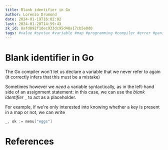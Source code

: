 ```yaml
---
title: Blank identifier in Go
author: Lorenzo Drumond
date: 2024-01-19T16:02:02
last: 2024-01-28T14:59:43
zk_id: 8afd892f1dec933dc95d48a17cb5e0d0
tags: #value #syntax #variable #map #programming #compiler #error #panic #golang #variables #blank #identifier
---
```



# Blank identifier in Go
The Go compiler won't let us declare a variable that we never refer to again (it correctly infers that this must be a mistake)

Sometimes however we _need_ a variable syntactically, as in the left-hand side of an assignment statement: in this case, we can use the _blank identifier_ `_` to act as a placeholder.

For example, if we're only interested into knowing whether a key is present in a map or not, we can write
```go
_, ok := menu["eggs"]
```

# References
